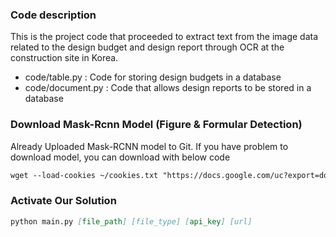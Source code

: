 ### Code description
This is the project code that proceeded to extract text from the image data related to the design budget and design report through OCR at the construction site in Korea.

- code/table.py
 : Code for storing design budgets in a database
- code/document.py
 : Code that allows design reports to be stored in a database

### Download Mask-Rcnn Model (Figure & Formular Detection)

Already Uploaded Mask-RCNN model to Git. 
If you have problem to download model, you can download with below code 
```md 
wget --load-cookies ~/cookies.txt "https://docs.google.com/uc?export=download&confirm=$(wget --quiet --save-cookies ~/cookies.txt --keep-session-cookies --no-check-certificate 'https://drive.google.com/file/d/1PTzFMJp-pF2Tt-EwPyibfj2w0KMfm9Mi/view?usp=sharing' -O- | sed -rn 's/.*confirm=([0-9A-Za-z_]+).*/\1\n/p')&id=1PTzFMJp-pF2Tt-EwPyibfj2w0KMfm9Mi" -O capstone_200_ppt.h5 && rm -rf ~/cookies.txt
```
### Activate Our Solution 

```md 
python main.py [file_path] [file_type] [api_key] [url]
```

